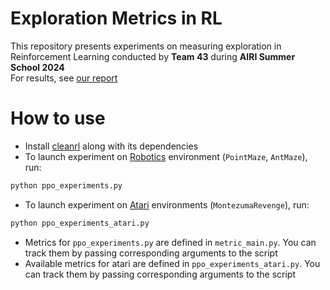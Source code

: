 # Exploration Metrics in RL
This repository presents experiments on measuring exploration in Reinforcement Learning conducted by **Team 43** during **AIRI Summer School 2024** \
For results, see [our report](REPORT.md)


# How to use

- Install [cleanrl](https://docs.cleanrl.dev) along with its dependencies 
- To launch experiment on [Robotics](https://robotics.farama.org) environment (`PointMaze`, `AntMaze`), run: 
```python
python ppo_experiments.py
```
- To launch experiment on [Atari](https://gymnasium.farama.org/environments) environments (`MontezumaRevenge`), run:
```python
python ppo_experiments_atari.py
```
- Metrics for `ppo_experiments.py` are defined in `metric_main.py`. You can track them by passing corresponding arguments to the script
- Available metrics for atari are defined in `ppo_experiments_atari.py`. You can track them by passing corresponding arguments to the script
